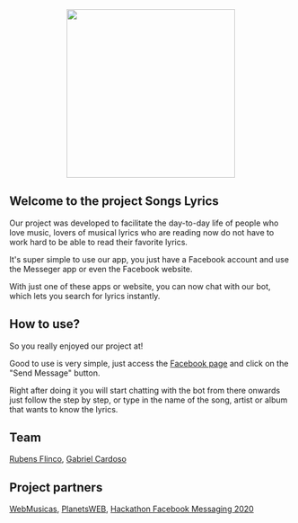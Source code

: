 <center> <img src="https://jotinhabr.github.io/Hackathon-FacebookMessaging-2020-Songs-Lyrics/assets/images/logo-en-U.png" height="300px" /> </center>

## Welcome to the project Songs Lyrics
Our project was developed to facilitate the day-to-day life of people who love music, lovers of musical lyrics who are reading now do not have to work hard to be able to read their favorite lyrics.

It's super simple to use our app, you just have a Facebook account and use the Messeger app or even the Facebook website.

With just one of these apps or website, you can now chat with our bot, which lets you search for lyrics instantly.

## How to use?

So you really enjoyed our project at!

Good to use is very simple, just access the <a href="https://www.facebook.com/Songs-Lyrics-107056764364443" target="_blank">Facebook page</a> and click on the "Send Message" button.

Right after doing it you will start chatting with the bot from there onwards just follow the step by step, or type in the name of the song, artist or album that wants to know the lyrics.

## Team

<p>
    <a href="https://github.com/JotinhaBR" target="_blank">Rubens Flinco</a>, 
    <a href="https://github.com/gcmartins11" target="_blank">Gabriel Cardoso</a>
</p>


## Project partners

<p>
    <a href="https://webmusicas.com/" target="_blank">WebMusicas</a>, 
    <a href="https://planetsweb.com.br/" target="_blank">PlanetsWEB</a>, 
    <a href="https://fbmessaging1.devpost.com/" target="_blank">Hackathon Facebook Messaging 2020</a>
</p>
